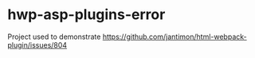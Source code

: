 # hwp-asp-plugins-error

Project used to demonstrate https://github.com/jantimon/html-webpack-plugin/issues/804
